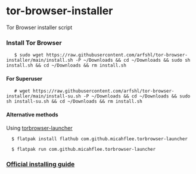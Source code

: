 # tor-browser-installer
Tor Browser installer script
### Install Tor Browser

       $ sudo wget https://raw.githubusercontent.com/arfshl/tor-browser-installer/main/install.sh -P ~/Downloads && cd ~/Downloads && sudo sh install.sh && cd ~/Downloads && rm install.sh
 
#### For Superuser

       # wget https://raw.githubusercontent.com/arfshl/tor-browser-installer/main/install-su.sh -P ~/Downloads && cd ~/Downloads && sudo sh install-su.sh && cd ~/Downloads && rm install.sh

#### Alternative methods
Using [torbrowser-launcher](https://github.com/micahflee/torbrowser-launcher)

      $ flatpak install flathub com.github.micahflee.torbrowser-launcher

      $ flatpak run com.github.micahflee.torbrowser-launcher

### [Official installing guide](https://tb-manual.torproject.org/installation/)
